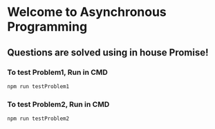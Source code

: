 # Welcome to Asynchronous Programming

## Questions are solved using in house Promise!

### To test Problem1, Run in CMD

```bash
npm run testProblem1
```

### To test Problem2, Run in CMD

```bash
npm run testProblem2
```
